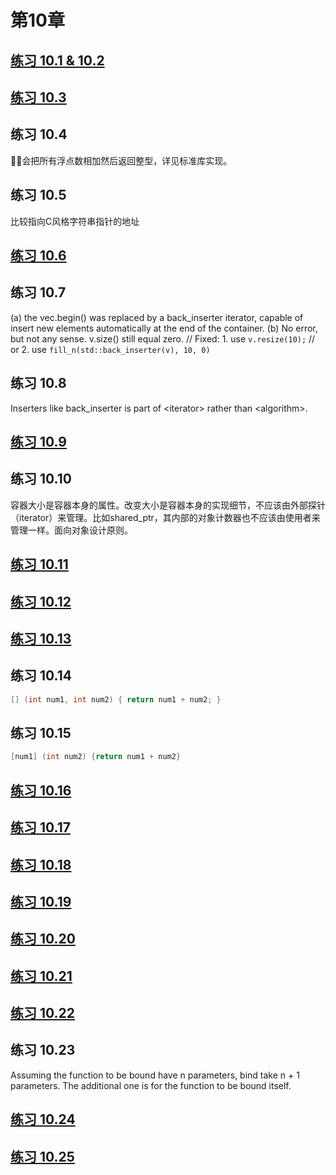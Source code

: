 <!--
 * @Author: liyunfang
 * @Date: 2019-12-14 14:11:42
 * @LastEditTime : 2019-12-24 00:04:19
 * @Description: 
 -->
# 第10章

## [练习 10.1 & 10.2](ch10/ex10_1&2.cpp)

## [练习 10.3](ch10/ex10_3.cpp)

## 练习 10.4

会把所有浮点数相加然后返回整型，详见标准库实现。

## 练习 10.5

比较指向C风格字符串指针的地址

## [练习 10.6](ch10/ex10_6.cpp)

## 练习 10.7

(a) the vec.begin() was replaced by a back_inserter iterator, capable of insert new elements automatically at the end of the container.
(b) No error, but not any sense. v.size() still equal zero.
    // Fixed: 1. use `v.resize(10);`
    //    or  2. use `fill_n(std::back_inserter(v), 10, 0)`

## 练习 10.8

Inserters like back_inserter is part of \<iterator\> rather than \<algorithm\>.

## [练习 10.9](ch10/ex10_9.cpp)

## 练习 10.10

容器大小是容器本身的属性。改变大小是容器本身的实现细节，不应该由外部探针（iterator）来管理。比如shared_ptr，其内部的对象计数器也不应该由使用者来管理一样。面向对象设计原则。

## [练习 10.11](ch10/ex10_11.cpp)

## [练习 10.12](ch10/ex10_12.cpp)

## [练习 10.13](ch10/ex10_13.cpp)

## 练习 10.14

```cpp
[] (int num1, int num2) { return num1 + num2; }
```

## 练习 10.15

```cpp
[num1] (int num2) {return num1 + num2}
```

## [练习 10.16](ch10/ex10_16.cpp)

## [练习 10.17](ch10/ex10_17.cpp)

## [练习 10.18](ch10/ex10_18.cpp)

## [练习 10.19](ch10/ex10_19.cpp)

## [练习 10.20](ch10/ex10_20.cpp)

## [练习 10.21](ch10/ex10_21.cpp)

## [练习 10.22](ch10/ex10_22.cpp)

## 练习 10.23

Assuming the function to be bound have n parameters, bind take n + 1 parameters. The additional one is for the function to be bound itself.

## [练习 10.24](ch10/ex10_24.cpp)

## [练习 10.25](ch10/ex10_25.cpp)
